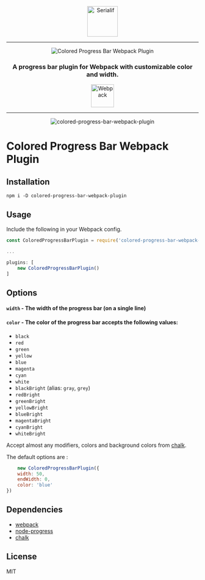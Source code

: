 <div align="center">
    <p align="center"><a href="https://serialif.com"><img width="80" height="80" src="https://serialif.com/images/serialif-white.png" alt="Serialif"></a>
<hr>
    <p align="center"><img src="https://serialif.com/images/colored-progress-bar-webpack-plugin.png"
             alt="Colored Progress Bar Webpack Plugin"></p>

<h3 align="center">A progress bar plugin for Webpack with customizable color and width.</h3>
<p align="center"><a href="https://github.com/webpack/webpack"><img width="60" height="60" src="https://webpack.js.org/assets/icon-square-big.svg" alt="Webpack"></a></p>
<hr>
<p align="center"><img src="https://media.giphy.com/media/lrbIDcwxyyo9eKLAXw/giphy.gif" alt="colored-progress-bar-webpack-plugin">
    </p>
</div>

# Colored Progress Bar Webpack Plugin
## Installation

```
npm i -D colored-progress-bar-webpack-plugin
```

## Usage

Include the following in your Webpack config.

```javascript
const ColoredProgressBarPlugin = require('colored-progress-bar-webpack-plugin');

...

plugins: [
    new ColoredProgressBarPlugin()
]
```

## Options

#### `width` - The width of the progress bar (on a single line)

#### `color` - The color of the progress bar accepts the following values:

- `black`
- `red`
- `green`
- `yellow`
- `blue`
- `magenta`
- `cyan`
- `white`
- `blackBright` (alias: `gray`, `grey`)
- `redBright`
- `greenBright`
- `yellowBright`
- `blueBright`
- `magentaBright`
- `cyanBright`
- `whiteBright`

Accept almost any modifiers, colors and background colors from [chalk](https://github.com/chalk/chalk).

The default options are :

```javascript
    new ColoredProgressBarPlugin({
    width: 50,
    endWidth: 0,
    color: 'blue'
})
```


## Dependencies
- [webpack](https://github.com/webpack/webpack)
- [node-progress](https://github.com/visionmedia/node-progress)
- [chalk](https://github.com/chalk/chalk)

## License

MIT
